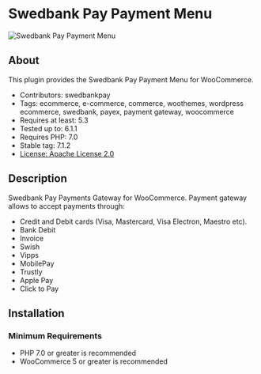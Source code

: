 # Swedbank Pay Payment Menu

![Swedbank Pay Payment Menu][opengraph-image]

## About

This plugin provides the Swedbank Pay Payment Menu for WooCommerce.

* Contributors: swedbankpay
* Tags: ecommerce, e-commerce, commerce, woothemes, wordpress ecommerce, swedbank, payex, payment gateway, woocommerce
* Requires at least: 5.3
* Tested up to: 6.1.1
* Requires PHP: 7.0
* Stable tag: 7.1.2
* [License: Apache License 2.0](http://www.apache.org/licenses/LICENSE-2.0)

## Description

Swedbank Pay Payments Gateway for WooCommerce. Payment gateway allows to accept payments through:
* Credit and Debit cards (Visa, Mastercard, Visa Electron, Maestro etc).
* Bank Debit
* Invoice
* Swish
* Vipps
* MobilePay
* Trustly
* Apple Pay
* Click to Pay


## Installation

### Minimum Requirements

* PHP 7.0 or greater is recommended
* WooCommerce 5 or greater is recommended

[opengraph-image]: https://repository-images.githubusercontent.com/211837771/f4583f00-53ed-11ea-907a-6d8016202c25
